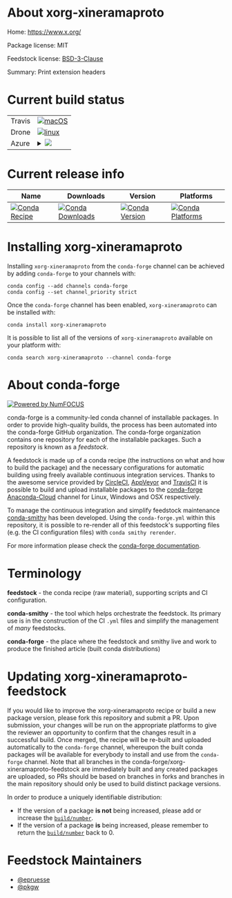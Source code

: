 About xorg-xineramaproto
========================

Home: https://www.x.org/

Package license: MIT

Feedstock license: [BSD-3-Clause](https://github.com/conda-forge/xorg-xineramaproto-feedstock/blob/master/LICENSE.txt)

Summary: Print extension headers

Current build status
====================


<table><tr>
    <td>Travis</td>
    <td>
      <a href="https://travis-ci.com/conda-forge/xorg-xineramaproto-feedstock">
        <img alt="macOS" src="https://img.shields.io/travis/com/conda-forge/xorg-xineramaproto-feedstock/master.svg?label=macOS">
      </a>
    </td>
  </tr><tr>
    <td>Drone</td>
    <td>
      <a href="https://cloud.drone.io/conda-forge/xorg-xineramaproto-feedstock">
        <img alt="linux" src="https://img.shields.io/drone/build/conda-forge/xorg-xineramaproto-feedstock/master.svg?label=Linux">
      </a>
    </td>
  </tr>
    
  <tr>
    <td>Azure</td>
    <td>
      <details>
        <summary>
          <a href="https://dev.azure.com/conda-forge/feedstock-builds/_build/latest?definitionId=2219&branchName=master">
            <img src="https://dev.azure.com/conda-forge/feedstock-builds/_apis/build/status/xorg-xineramaproto-feedstock?branchName=master">
          </a>
        </summary>
        <table>
          <thead><tr><th>Variant</th><th>Status</th></tr></thead>
          <tbody><tr>
              <td>linux_64</td>
              <td>
                <a href="https://dev.azure.com/conda-forge/feedstock-builds/_build/latest?definitionId=2219&branchName=master">
                  <img src="https://dev.azure.com/conda-forge/feedstock-builds/_apis/build/status/xorg-xineramaproto-feedstock?branchName=master&jobName=linux&configuration=linux_64_" alt="variant">
                </a>
              </td>
            </tr><tr>
              <td>linux_aarch64</td>
              <td>
                <a href="https://dev.azure.com/conda-forge/feedstock-builds/_build/latest?definitionId=2219&branchName=master">
                  <img src="https://dev.azure.com/conda-forge/feedstock-builds/_apis/build/status/xorg-xineramaproto-feedstock?branchName=master&jobName=linux&configuration=linux_aarch64_" alt="variant">
                </a>
              </td>
            </tr><tr>
              <td>linux_ppc64le</td>
              <td>
                <a href="https://dev.azure.com/conda-forge/feedstock-builds/_build/latest?definitionId=2219&branchName=master">
                  <img src="https://dev.azure.com/conda-forge/feedstock-builds/_apis/build/status/xorg-xineramaproto-feedstock?branchName=master&jobName=linux&configuration=linux_ppc64le_" alt="variant">
                </a>
              </td>
            </tr><tr>
              <td>osx_64</td>
              <td>
                <a href="https://dev.azure.com/conda-forge/feedstock-builds/_build/latest?definitionId=2219&branchName=master">
                  <img src="https://dev.azure.com/conda-forge/feedstock-builds/_apis/build/status/xorg-xineramaproto-feedstock?branchName=master&jobName=osx&configuration=osx_64_" alt="variant">
                </a>
              </td>
            </tr><tr>
              <td>osx_arm64</td>
              <td>
                <a href="https://dev.azure.com/conda-forge/feedstock-builds/_build/latest?definitionId=2219&branchName=master">
                  <img src="https://dev.azure.com/conda-forge/feedstock-builds/_apis/build/status/xorg-xineramaproto-feedstock?branchName=master&jobName=osx&configuration=osx_arm64_" alt="variant">
                </a>
              </td>
            </tr><tr>
              <td>win_64</td>
              <td>
                <a href="https://dev.azure.com/conda-forge/feedstock-builds/_build/latest?definitionId=2219&branchName=master">
                  <img src="https://dev.azure.com/conda-forge/feedstock-builds/_apis/build/status/xorg-xineramaproto-feedstock?branchName=master&jobName=win&configuration=win_64_" alt="variant">
                </a>
              </td>
            </tr>
          </tbody>
        </table>
      </details>
    </td>
  </tr>
</table>

Current release info
====================

| Name | Downloads | Version | Platforms |
| --- | --- | --- | --- |
| [![Conda Recipe](https://img.shields.io/badge/recipe-xorg--xineramaproto-green.svg)](https://anaconda.org/conda-forge/xorg-xineramaproto) | [![Conda Downloads](https://img.shields.io/conda/dn/conda-forge/xorg-xineramaproto.svg)](https://anaconda.org/conda-forge/xorg-xineramaproto) | [![Conda Version](https://img.shields.io/conda/vn/conda-forge/xorg-xineramaproto.svg)](https://anaconda.org/conda-forge/xorg-xineramaproto) | [![Conda Platforms](https://img.shields.io/conda/pn/conda-forge/xorg-xineramaproto.svg)](https://anaconda.org/conda-forge/xorg-xineramaproto) |

Installing xorg-xineramaproto
=============================

Installing `xorg-xineramaproto` from the `conda-forge` channel can be achieved by adding `conda-forge` to your channels with:

```
conda config --add channels conda-forge
conda config --set channel_priority strict
```

Once the `conda-forge` channel has been enabled, `xorg-xineramaproto` can be installed with:

```
conda install xorg-xineramaproto
```

It is possible to list all of the versions of `xorg-xineramaproto` available on your platform with:

```
conda search xorg-xineramaproto --channel conda-forge
```


About conda-forge
=================

[![Powered by NumFOCUS](https://img.shields.io/badge/powered%20by-NumFOCUS-orange.svg?style=flat&colorA=E1523D&colorB=007D8A)](http://numfocus.org)

conda-forge is a community-led conda channel of installable packages.
In order to provide high-quality builds, the process has been automated into the
conda-forge GitHub organization. The conda-forge organization contains one repository
for each of the installable packages. Such a repository is known as a *feedstock*.

A feedstock is made up of a conda recipe (the instructions on what and how to build
the package) and the necessary configurations for automatic building using freely
available continuous integration services. Thanks to the awesome service provided by
[CircleCI](https://circleci.com/), [AppVeyor](https://www.appveyor.com/)
and [TravisCI](https://travis-ci.com/) it is possible to build and upload installable
packages to the [conda-forge](https://anaconda.org/conda-forge)
[Anaconda-Cloud](https://anaconda.org/) channel for Linux, Windows and OSX respectively.

To manage the continuous integration and simplify feedstock maintenance
[conda-smithy](https://github.com/conda-forge/conda-smithy) has been developed.
Using the ``conda-forge.yml`` within this repository, it is possible to re-render all of
this feedstock's supporting files (e.g. the CI configuration files) with ``conda smithy rerender``.

For more information please check the [conda-forge documentation](https://conda-forge.org/docs/).

Terminology
===========

**feedstock** - the conda recipe (raw material), supporting scripts and CI configuration.

**conda-smithy** - the tool which helps orchestrate the feedstock.
                   Its primary use is in the construction of the CI ``.yml`` files
                   and simplify the management of *many* feedstocks.

**conda-forge** - the place where the feedstock and smithy live and work to
                  produce the finished article (built conda distributions)


Updating xorg-xineramaproto-feedstock
=====================================

If you would like to improve the xorg-xineramaproto recipe or build a new
package version, please fork this repository and submit a PR. Upon submission,
your changes will be run on the appropriate platforms to give the reviewer an
opportunity to confirm that the changes result in a successful build. Once
merged, the recipe will be re-built and uploaded automatically to the
`conda-forge` channel, whereupon the built conda packages will be available for
everybody to install and use from the `conda-forge` channel.
Note that all branches in the conda-forge/xorg-xineramaproto-feedstock are
immediately built and any created packages are uploaded, so PRs should be based
on branches in forks and branches in the main repository should only be used to
build distinct package versions.

In order to produce a uniquely identifiable distribution:
 * If the version of a package **is not** being increased, please add or increase
   the [``build/number``](https://docs.conda.io/projects/conda-build/en/latest/resources/define-metadata.html#build-number-and-string).
 * If the version of a package **is** being increased, please remember to return
   the [``build/number``](https://docs.conda.io/projects/conda-build/en/latest/resources/define-metadata.html#build-number-and-string)
   back to 0.

Feedstock Maintainers
=====================

* [@epruesse](https://github.com/epruesse/)
* [@pkgw](https://github.com/pkgw/)

